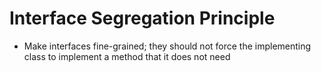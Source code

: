 # Interface Segregation Principle
* Make interfaces fine-grained; they should not force the implementing class to implement a method that it does not need
